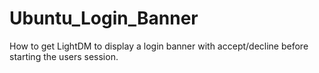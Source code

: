 Ubuntu_Login_Banner
===================

How to get LightDM to display a login banner with accept/decline before starting the users session.
